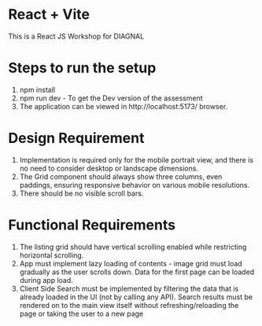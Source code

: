 # React + Vite

This is a React JS Workshop for DIAGNAL

# Steps to run the setup
1. npm install
2. npm run dev - To get the Dev version of the assessment
3. The application can be viewed in http://localhost:5173/ browser.

# Design Requirement

1. Implementation is required only for the mobile portrait view, and there is no need to consider desktop or landscape dimensions.
2. The Grid component should always show three columns, even paddings, ensuring responsive behavior on various mobile resolutions.
3. There should be no visible scroll bars.

# Functional Requirements

1. The listing grid should have vertical scrolling enabled while restricting horizontal scrolling.
2. App must implement lazy loading of contents - image grid must load gradually as the user scrolls down. Data for the first page can be loaded during app load.
3. Client Side Search must be implemented by filtering the data that is already loaded in the UI (not by calling any API). Search results must be rendered on to the main view itself without refreshing/reloading the page or taking the user to a new page




